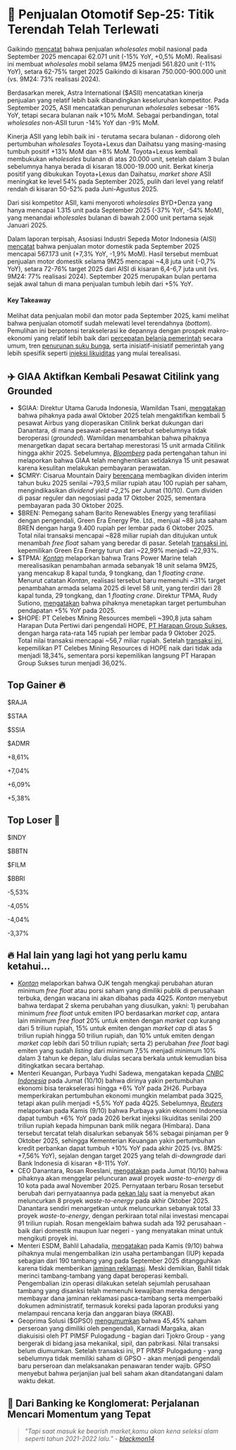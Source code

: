 # 🚗 Penjualan Otomotif Sep-25: Titik Terendah Telah Terlewati

Gaikindo [mencatat](https://otomotif.bisnis.com/read/20251008/275/1918474/penjualan-mobil-september-2025-turun-15-jadi-62071-unit#goog_rewarded) bahwa penjualan _wholesales_ mobil nasional pada September 2025 mencapai 62.071 unit (\-15% YoY, +0,5% MoM). Realisasi ini membuat _wholesales_ mobil selama 9M25 menjadi 561.820 unit (\-11% YoY), setara 62-75% target 2025 Gaikindo di kisaran 750.000-900.000 unit (vs. 9M24: 73% realisasi 2024).

Berdasarkan merek, Astra International ($ASII) mencatatkan kinerja penjualan yang relatif lebih baik dibandingkan keseluruhan kompetitor. Pada September 2025, ASII mencatatkan penurunan _wholesales_ sebesar \-16% YoY, tetapi secara bulanan naik +10% MoM. Sebagai perbandingan, total _wholesales_ non-ASII turun -14% YoY dan -9% MoM.

Kinerja ASII yang lebih baik ini - terutama secara bulanan - didorong oleh pertumbuhan _wholesales_ Toyota+Lexus dan Daihatsu yang masing-masing tumbuh positif +13% MoM dan +8% MoM. Toyota+Lexus kembali membukukan _wholesales_ bulanan di atas 20.000 unit, setelah dalam 3 bulan sebelumnya hanya berada di kisaran 18.000-19.000 unit. Berkat kinerja positif yang dibukukan Toyota+Lexus dan Daihatsu, _market share_ ASII meningkat ke level 54% pada September 2025, pulih dari level yang relatif rendah di kisaran 50-52% pada Juni-Agustus 2025.

Dari sisi kompetitor ASII, kami menyoroti _wholesales_ BYD+Denza yang hanya mencapai 1.315 unit pada September 2025 (\-37% YoY, -54% MoM), yang menandai _wholesales_ bulanan di bawah 2.000 unit pertama sejak Januari 2025.

Dalam laporan terpisah, Asosiasi Industri Sepeda Motor Indonesia (AISI) [mencatat](https://www.aisi.or.id/statistic/) bahwa penjualan motor domestik pada September 2025 mencapai 567.173 unit (+7,3% YoY, -1,9% MoM). Hasil tersebut membuat penjualan motor domestik selama 9M25 mencapai ~4,8 juta unit (\-0,7% YoY), setara 72-76% target 2025 dari AISI di kisaran 6,4-6,7 juta unit (vs. 9M24: 77% realisasi 2024). September 2025 merupakan bulan pertama sejak awal tahun di mana penjualan tumbuh lebih dari +5% YoY.

#### Key Takeaway

Melihat data penjualan mobil dan motor pada September 2025, kami melihat bahwa penjualan otomotif sudah melewati level terendahnya (_bottom_). Pemulihan ini berpotensi terakselerasi ke depannya dengan prospek makro-ekonomi yang relatif lebih baik dari [percepatan belanja pemerintah](https://snips.stockbit.com/snips-terbaru/-realisasi-apbn-8m25-penerimaan-pajak-masih-lemah-belanja-terakselerasi) secara umum, tren [penurunan suku bunga](https://snips.stockbit.com/snips-terbaru/-bi-rate-dipangkas-25-bps-ke-475-di-luar-ekspektasi), serta inisiatif-inisiatif pemerintah yang lebih spesifik seperti [injeksi likuiditas](https://snips.stockbit.com/snips-terbaru/-pemerintah-optimis-loan-growth-terakselerasi-ke-10-yoy-seiring-realisasi-injeksi-likuiditas) yang mulai terealisasi.

## ✈️ GIAA Aktifkan Kembali Pesawat Citilink yang Grounded

- $GIAA: Direktur Utama Garuda Indonesia, Wamildan Tsani, [mengatakan](https://market.bisnis.com/read/20251010/192/1919085/disokong-danantara-garuda-indonesia-giaa-aktifkan-kembali-5-pesawat-airbus) bahwa pihaknya pada awal Oktober 2025 telah mengaktifkan kembali 5 pesawat Airbus yang dioperasikan Citilink berkat dukungan dari Danantara, di mana pesawat-pesawat tersebut sebelumnya tidak beroperasi (_grounded_). Wamildan menambahkan bahwa pihaknya menargetkan dapat secara bertahap merestorasi 15 unit armada Citilink hingga akhir 2025. Sebelumnya, [_Bloomberg_](https://www.bloomberg.com/news/articles/2025-05-02/garuda-s-grounded-jets-show-pain-in-indonesia-s-airline-sector) pada pertengahan tahun ini melaporkan bahwa GIAA telah menghentikan setidaknya 15 unit pesawat karena kesulitan melakukan pembayaran perawatan.
- $CMRY: Cisarua Mountain Dairy [berencana](https://www.idx.co.id/StaticData/NewsAndAnnouncement/ANNOUNCEMENTSTOCK/From_EREP/202510/89a075d835_beb501facd.pdf) membagikan dividen interim tahun buku 2025 senilai ~793,5 miliar rupiah atau 100 rupiah per saham, mengindikasikan _dividend yield_ ~2,2% per Jumat (10/10). Cum dividen di pasar reguler dan negosiasi pada 17 Oktober 2025, sementara pembayaran pada 30 Oktober 2025.
- $BREN: Pemegang saham Barito Renewables Energy yang terafiliasi dengan pengendali, Green Era Energy Pte. Ltd., menjual ~88 juta saham BREN dengan harga 9.400 rupiah per lembar pada 6 Oktober 2025. Total nilai transaksi mencapai ~828 miliar rupiah dan ditujukan untuk menambah _free float_ saham yang beredar di pasar. Setelah [transaksi ini](https://www.idx.co.id/StaticData/NewsAndAnnouncement/ANNOUNCEMENTSTOCK/From_EREP/202510/1ffe0b0378_44e6cda5bd.pdf), kepemilikan Green Era Energy turun dari ~22,99% menjadi ~22,93%.
- $TPMA: [_Kontan_](https://industri.kontan.co.id/news/trans-power-marine-tpma-lanjutkan-ekspansi-armada-meski-kinerja-lesu) melaporkan bahwa Trans Power Marine telah merealisasikan penambahan armada sebanyak 18 unit selama 9M25, yang mencakup 8 kapal tunda, 9 tongkang, dan 1 _floating crane_. Menurut catatan _Kontan_, realisasi tersebut baru memenuhi ~31% target penambahan armada selama 2025 di level 58 unit, yang terdiri dari 28 kapal tunda, 29 tongkang, dan 1 _floating crane_. Direktur TPMA, Rudy Sutiono, [mengatakan](https://industri.kontan.co.id/news/kinerja-lesu-trans-power-marine-optimistis-capai-target-pertumbuhan-5-pada-2025) bahwa pihaknya menetapkan target pertumbuhan pendapatan +5% YoY pada 2025.
- $HOPE: PT Celebes Mining Resources membeli ~390,8 juta saham Harapan Duta Pertiwi dari pengendali HOPE, [PT Harapan Group Sukses](https://www.idx.co.id/StaticData/NewsAndAnnouncement/ANNOUNCEMENTSTOCK/From_EREP/202510/4c3f476180_d3feb4d9a4.pdf), dengan harga rata-rata 145 rupiah per lembar pada 9 Oktober 2025. Total nilai transaksi mencapai ~56,7 miliar rupiah. Setelah [transaksi ini](https://www.idx.co.id/StaticData/NewsAndAnnouncement/ANNOUNCEMENTSTOCK/From_EREP/202510/ee42d70e70_16c0ef99f5.pdf), kepemilikan PT Celebes Mining Resources di HOPE naik dari tidak ada menjadi 18,34%, sementara porsi kepemilikan langsung PT Harapan Group Sukses turun menjadi 36,02%.

## Top Gainer 🔥

$RAJA

$STAA

$SSIA

$ADMR

+8,61%

+7,04%

+6,09%

+5,38%

## Top Loser 🤕

$INDY

$BBTN

$FILM

$BBRI

\-5,53%

\-4,05%

\-4,04%

\-3,37%

## 🔥 Hal lain yang lagi hot yang perlu kamu ketahui...

- [_Kontan_](https://investasi.kontan.co.id/news/ojk-godok-perubahan-aturan-free-float-akan-dibahas-di-kuartal-iv-2025) melaporkan bahwa OJK tengah mengkaji perubahan aturan minimum _free float_ atau porsi saham yang dimiliki publik di perusahaan terbuka, dengan wacana ini akan dibahas pada 4Q25. _Kontan_ menyebut bahwa terdapat 2 skema perubahan yang diusulkan, yakni: 1) perubahan minimum _free float_ untuk emiten IPO berdasarkan _market cap_, antara lain minimum _free float_ 20% untuk emiten dengan _market cap_ kurang dari 5 triliun rupiah, 15% untuk emiten dengan _market cap_ di atas 5 triliun rupiah hingga 50 triliun rupiah, dan 10% untuk emiten dengan _market cap_ lebih dari 50 triliun rupiah; serta 2) perubahan _free float_ bagi emiten yang sudah _listing_ dari minimum 7,5% menjadi minimum 10% dalam 3 tahun ke depan, lalu diulas secara berkala untuk kemudian bisa ditingkatkan secara bertahap.
- Menteri Keuangan, Purbaya Yudhi Sadewa, mengatakan kepada [_CNBC Indonesia_](https://www.cnbcindonesia.com/news/20251010155941-4-674822/purbaya-ramal-ekonomi-ri-tumbuh-6-di-semester-ii-2026) pada Jumat (10/10) bahwa dirinya yakin pertumbuhan ekonomi bisa terakselerasi hingga +6% YoY pada 2H26. Purbaya memperkirakan pertumbuhan ekonomi mungkin melambat pada 3Q25, tetapi akan pulih menjadi +5,5% YoY pada 4Q25. Sebelumnya, [_Reuters_](https://www.reuters.com/world/asia-pacific/indonesia-finance-minister-expects-growth-6-after-12-billion-liquidity-injection-2025-10-09/) melaporkan pada Kamis (9/10) bahwa Purbaya yakin ekonomi Indonesia dapat tumbuh +6% YoY pada 2026 berkat injeksi likuiditas senilai 200 triliun rupiah kepada himpunan bank milik negara (Himbara). Dana tersebut tercatat telah disalurkan sebanyak 56% sebagai pinjaman per 9 Oktober 2025, sehingga Kementerian Keuangan yakin pertumbuhan kredit perbankan dapat tumbuh +10% YoY pada akhir 2025 (vs. 8M25: +7,56% YoY), sejalan dengan target 2025 yang telah di-_downgrade_ dari Bank Indonesia di kisaran +8-11% YoY.
- CEO Danantara, Rosan Roeslani, [mengatakan](https://market.bisnis.com/read/20251010/192/1919167/danantara-rilis-proyek-energi-sampah-awal-november-2025-di-10-kota) pada Jumat (10/10) bahwa pihaknya akan menggelar peluncuran awal proyek _waste-to-energy_ di 10 kota pada awal November 2025. Pernyataan terbaru Rosan tersebut berubah dari pernyataannya pada [pekan lalu](https://snips.stockbit.com/snips-terbaru/-menkeu-optimis-ekonomi-ri-55-yoy-pada-4q25#:~:text=CEO%20Danantara%2C%20Rosan,rupiah%20per%20proyek.) saat ia menyebut akan meluncurkan 8 proyek _waste-to-energy_ pada akhir Oktober 2025. Danantara sendiri menargetkan untuk meluncurkan sebanyak total 33 proyek _waste-to-energy_, dengan perkiraan total nilai investasi mencapai 91 triliun rupiah. Rosan mengeklaim bahwa sudah ada 192 perusahaan - baik dari domestik maupun luar negeri - yang menyatakan minat untuk mengikuti proyek ini.
- Menteri ESDM, Bahlil Lahadalia, [mengatakan](https://industri.kontan.co.id/news/kementerian-esdm-kembalikan-izin-tambang-tapi-mayoritas-masih-terancam-dicabut) pada Kamis (9/10) bahwa pihaknya mulai mengembalikan izin usaha pertambangan (IUP) kepada sebagian dari 190 tambang yang pada September 2025 ditangguhkan karena tidak memberikan [jaminan reklamasi](https://snips.stockbit.com/snips-terbaru/-rupiah-kembali-terdepresiasi-ke-16600-terlemah-sejak-april-2025-ys76j#:~:text=Kementerian%20ESDM%20menjatuhkan,dicabut%20secara%20permanen.). Meski demikian, Bahlil tidak merinci tambang-tambang yang dapat beroperasi kembali. Pengembalian izin operasi dilakukan setelah sejumlah perusahaan tambang yang disanksi telah memenuhi kewajiban mereka dengan membayar dana jaminan reklamasi pasca-tambang serta memperbaiki dokumen administratif, termasuk koreksi pada laporan produksi yang melampaui rencana kerja dan anggaran biaya (RKAB).
- Geoprima Solusi ($GPSO) [mengumumkan](https://www.idx.co.id/StaticData/NewsAndAnnouncement/ANNOUNCEMENTSTOCK/From_EREP/202510/11e3d40472_28185bcada.pdf) bahwa 45,45% saham perseroan yang dimiliki oleh pengendali, Karnadi Margaka, akan diakuisisi oleh PT PIMSF Pulogadung - bagian dari Tjokro Group - yang bergerak di bidang jasa mekanikal, sipil, dan pabrikasi. Nilai transaksi belum diumumkan. Setelah transaksi ini, PT PIMSF Pulogadung - yang sebelumnya tidak memiliki saham di GPSO - akan menjadi pengendali baru perseroan dan melaksanakan penawaran tender wajib. GPSO menyebut bahwa perjanjian jual beli saham akan ditandatangani dalam waktu dekat.

## 🏦 Dari Banking ke Konglomerat: Perjalanan Mencari Momentum yang Tepat

> _"Tapi saat masuk ke bearish market,kamu akan kena seleksi alam seperti tahun 2021-2022 lalu." -_ [_blackmon14_](https://stockbit.com/blackmon14)

######
